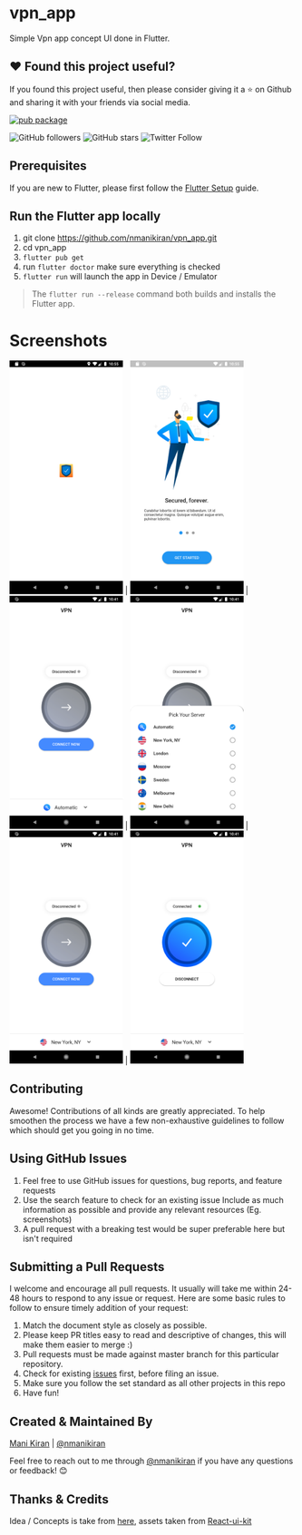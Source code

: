 # vpn_app

Simple Vpn app concept UI done in Flutter.

## ❤️ Found this project useful?
If you found this project useful, then please consider giving it a ⭐️ on Github and sharing it with your friends via social media.

[![pub package](https://img.shields.io/badge/platform-flutter-blue.svg)](https://github.com/nmanikiran/vpn_app)


![GitHub followers](https://img.shields.io/github/followers/nmanikiran?label=Follow&style=social) ![GitHub stars](https://img.shields.io/github/stars/nmanikiran/vpn_app?style=social)
![Twitter Follow](https://img.shields.io/twitter/follow/nmanikiran?label=follow&style=social)


## Prerequisites
If you are new to Flutter, please first follow the [Flutter Setup](https://flutter.dev/docs/get-started/install) guide.

## Run the Flutter app locally
1. git clone https://github.com/nmanikiran/vpn_app.git
1. cd vpn_app
1. `flutter pub get`
1. run `flutter doctor` make sure everything is checked
1. `flutter run` will launch the app in Device / Emulator

> The `flutter run --release` command both builds and installs the Flutter app.




# Screenshots

<img src="./snapshots/0.png" width="200px"> |
<img src="./snapshots/1.png" width="200px"> |
<img src="./snapshots/2.png" width="200px"> |
<img src="./snapshots/3.png" width="200px"> |
<img src="./snapshots/4.png" width="200px"> |
<img src="./snapshots/5.png" width="200px">


## Contributing
Awesome! Contributions of all kinds are greatly appreciated. To help smoothen the process we have a few non-exhaustive guidelines to follow which should get you going in no time.

## Using GitHub Issues
1. Feel free to use GitHub issues for questions, bug reports, and feature requests
1. Use the search feature to check for an existing issue
Include as much information as possible and provide any relevant resources (Eg. screenshots)
1. A pull request with a breaking test would be super preferable here but isn't required

## Submitting a Pull Requests
I welcome and encourage all pull requests. It usually will take me within 24-48 hours to respond to any issue or request. Here are some basic rules to follow to ensure timely addition of your request:

1. Match the document style as closely as possible.
1. Please keep PR titles easy to read and descriptive of changes, this will make them easier to merge :)
1. Pull requests must be made against master branch for this particular repository.
1. Check for existing [issues](https://github.com/nmanikiran/vpn_app/issues) first, before filing an issue.
1. Make sure you follow the set standard as all other projects in this repo
1. Have fun!


## Created & Maintained By
[Mani Kiran](https://github.com/nmanikiran) | [@nmanikiran](https://twitter.com/nmanikiran)

Feel free to reach out to me through [@nmanikiran](https://twitter.com/messages/1564952526-1564952526) if you have any questions or feedback! 😊

## Thanks & Credits

Idea / Concepts is take from [here](https://project365.design/2018/10/05/day-278-vpn-mobile-app-ui-kit-sketch-freebie/), assets taken from [React-ui-kit](https://github.com/react-ui-kit/dribbble2react/tree/master/vpn-app)

